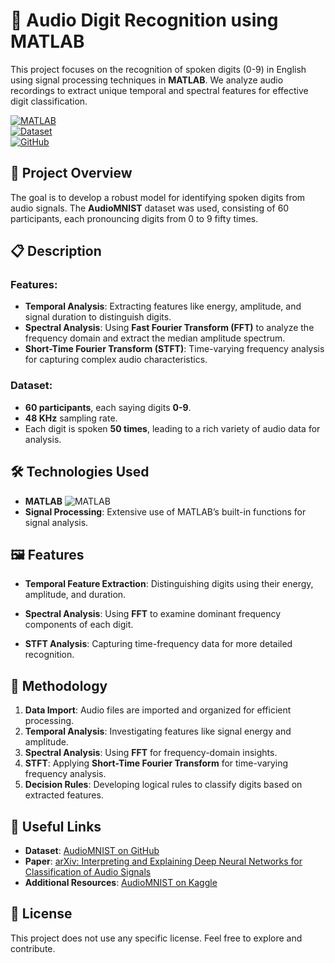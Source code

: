 # 🎤 Audio Digit Recognition using MATLAB

This project focuses on the recognition of spoken digits (0-9) in English using signal processing techniques in **MATLAB**. We analyze audio recordings to extract unique temporal and spectral features for effective digit classification.

[![MATLAB](https://img.shields.io/badge/MATLAB-Signal%20Processing-yellow)](https://www.mathworks.com/products/matlab.html)  
[![Dataset](https://img.shields.io/badge/Dataset-AudioMNIST-brightgreen)](https://github.com/soerenab/AudioMNIST)  
[![GitHub](https://img.shields.io/badge/GitHub-Repository-blue)](https://github.com/goncalobarroso/audio-digit-recognition)

## 🚀 Project Overview

The goal is to develop a robust model for identifying spoken digits from audio signals. The **AudioMNIST** dataset was used, consisting of 60 participants, each pronouncing digits from 0 to 9 fifty times.

## 📋 Description

### Features:
- **Temporal Analysis**: Extracting features like energy, amplitude, and signal duration to distinguish digits.
- **Spectral Analysis**: Using **Fast Fourier Transform (FFT)** to analyze the frequency domain and extract the median amplitude spectrum.
- **Short-Time Fourier Transform (STFT)**: Time-varying frequency analysis for capturing complex audio characteristics.

### Dataset:
- **60 participants**, each saying digits **0-9**.
- **48 KHz** sampling rate.
- Each digit is spoken **50 times**, leading to a rich variety of audio data for analysis.
  
## 🛠️ Technologies Used

- **MATLAB** ![MATLAB](https://img.shields.io/badge/-MATLAB-0076A8?logo=mathworks&logoColor=white)  
- **Signal Processing**: Extensive use of MATLAB’s built-in functions for signal analysis.

## 🖼️ Features

- **Temporal Feature Extraction**: Distinguishing digits using their energy, amplitude, and duration.

- **Spectral Analysis**: Using **FFT** to examine dominant frequency components of each digit.

- **STFT Analysis**: Capturing time-frequency data for more detailed recognition.

## 🔬 Methodology

1. **Data Import**: Audio files are imported and organized for efficient processing.
2. **Temporal Analysis**: Investigating features like signal energy and amplitude.
3. **Spectral Analysis**: Using **FFT** for frequency-domain insights.
4. **STFT**: Applying **Short-Time Fourier Transform** for time-varying frequency analysis.
5. **Decision Rules**: Developing logical rules to classify digits based on extracted features.

## 🔗 Useful Links

- **Dataset**: [AudioMNIST on GitHub](https://github.com/soerenab/AudioMNIST)
- **Paper**: [arXiv: Interpreting and Explaining Deep Neural Networks for Classification of Audio Signals](https://arxiv.org/abs/1807.03418)
- **Additional Resources**: [AudioMNIST on Kaggle](https://www.kaggle.com/datasets/sripaadsrinivasan/audio-mnist)

## 📄 License

This project does not use any specific license. Feel free to explore and contribute.
